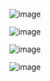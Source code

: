 ![image](https://github.com/mertcallik/BlogApp/assets/129897716/16a21955-b36b-47d5-b5a8-33fb5894c89f)

![image](https://github.com/mertcallik/BlogApp/assets/129897716/1dd6c2f2-91b2-488f-8ac6-ab06f2854b89)

![image](https://github.com/mertcallik/BlogApp/assets/129897716/4c766520-ebf3-435a-b2e4-878aeca4819a)

![image](https://github.com/mertcallik/BlogApp/assets/129897716/8e5716ba-ed01-46a1-a2ab-b44d2814d551)
